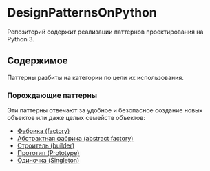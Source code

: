 # DesignPatternsOnPython

Репозиторий содержит реализации паттернов проектирования на Python 3.

## Содержимое

Паттерны разбиты на категории по цели их использования.

### Порождающие паттерны

Эти паттерны отвечают за удобное и безопасное создание новых объектов или даже целых семейств объектов:
- [Фабрика (factory)](creational/factory.ipynb)
- [Абстрактная фабрика (abstract factory)](creational/abstract_factory.ipynb)
- [Строитель (builder)](creational/builder.ipynb)
- [Прототип (Prototype)](creational/prototype.ipynb)
- [Одиночка (Singleton)](creational/singleton.ipynb)
